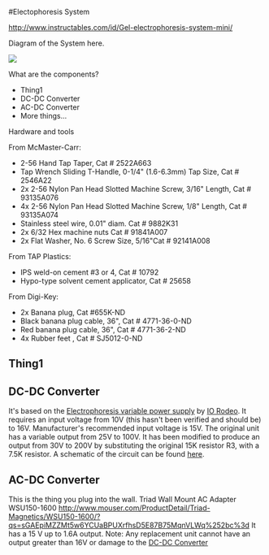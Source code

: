 #Electophoresis System

http://www.instructables.com/id/Gel-electrophoresis-system-mini/


Diagram of the System here.

![](https://github.com/cclrobotics/blob/lhr-docs/System-Diagrams/Electophoresis-System/0.125inch_clear_acrylic.pdff?raw=true)

What are the components?
- Thing1
- DC-DC Converter
- AC-DC Converter
- More things...

Hardware and tools

From McMaster-Carr:

- 2-56 Hand Tap Taper, Cat # 2522A663
- Tap Wrench Sliding T-Handle, 0-1/4" (1.6-6.3mm) Tap Size, Cat # 2546A22
- 2x 2-56 Nylon Pan Head Slotted Machine Screw, 3/16" Length, Cat # 93135A076
- 4x 2-56 Nylon Pan Head Slotted Machine Screw, 1/8" Length, Cat # 93135A074
- Stainless steel wire, 0.01" diam. Cat # 9882K31
- 2x 6/32 Hex machine nuts Cat # 91841A007
- 2x Flat Washer, No. 6 Screw Size, 5/16"Cat #  92141A008

From TAP Plastics:

- IPS weld-on cement #3 or 4, Cat # 10792
- Hypo-type solvent cement applicator, Cat # 25658

From Digi-Key:

- 2x Banana plug, Cat #655K-ND
- Black banana plug cable, 36", Cat # 4771-36-0-ND
- Red banana plug cable, 36", Cat # 4771-36-2-ND
- 4x Rubber feet , Cat # SJ5012-0-ND


## Thing1

## DC-DC Converter <a id="dc-dc-conv"></a>
It's based on the [Electrophoresis variable power supply](http://public.iorodeo.com/docs/electrophoresis_power_supply/)
by [IO Rodeo](http://iorodeo.com/).
It requires an input voltage from 10V (this hasn't been verified and should be) to 16V.
Manufacturer's recommended input voltage is 15V.
The original unit has a variable output from 25V to 100V. It has been modified to produce an output from 30V to 200V
by substituting the original 15K resistor R3, with a 7.5K resistor. A schematic of the circuit can be found
[here](http://public.iorodeo.com/docs/electrophoresis_power_supply/intro.html).

## AC-DC Converter
This is the thing you plug into the wall.
Triad Wall Mount AC Adapter  WSU150-1600
http://www.mouser.com/ProductDetail/Triad-Magnetics/WSU150-1600/?qs=sGAEpiMZZMt5w6YCUaBPUXrfhsD5E87B75MqnVLWq%252bc%3d
It has a 15 V up to 1.6A output.
Note: Any replacement unit cannot have an output greater than 16V or damage to the [DC-DC Converter](#dc-dc-conv)
